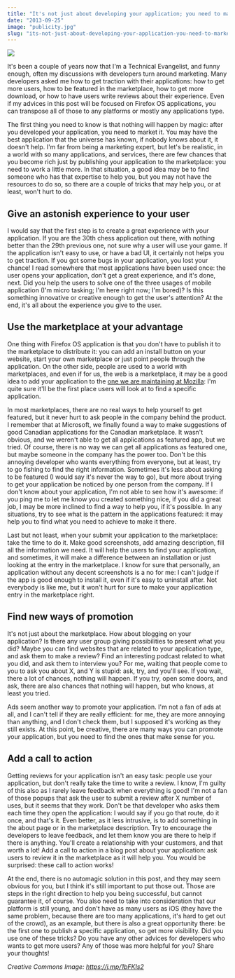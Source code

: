 ```yaml
---
title: "It's not just about developing your application; you need to market it"
date: "2013-09-25"
image: "publicity.jpg"
slug: "its-not-just-about-developing-your-application-you-need-to-market-it"
---
```


![](images/publicity.jpg)

It's been a couple of years now that I'm a Technical Evangelist, and funny enough, often my discussions with developers turn around marketing. Many developers asked me how to get traction with their applications: how to get more users, how to be featured in the marketplace, how to get more download, or how to have users write reviews about their experience. Even if my advices in this post will be focused on Firefox OS applications, you can transpose all of those to any platforms or mostly any applications type.

The first thing you need to know is that nothing will happen by magic: after you developed your application, you need to market it. You may have the best application that the universe has known, if nobody knows about it, it doesn't help. I'm far from being a marketing expert, but let's be realistic, in a world with so many applications, and services, there are few chances that you become rich just by publishing your application to the marketplace: you need to work a little more. In that situation, a good idea may be to find someone who has that expertise to help you, but you may not have the resources to do so, so there are a couple of tricks that may help you, or at least, won't hurt to do.

## Give an astonish experience to your user

I would say that the first step is to create a great experience with your application. If you are the 30th chess application out there, with nothing better than the 29th previous one, not sure why a user will use your game. If the application isn't easy to use, or have a bad UI, it certainly not helps you to get traction. If you got some bugs in your application, you lost your chance! I read somewhere that most applications have been used once: the user opens your application, don't get a great experience, and it's done, next. Did you help the users to solve one of the three usages of mobile application (I'm micro tasking; I'm here right now; I'm bored)? Is this something innovative or creative enough to get the user's attention? At the end, it's all about the experience you give to the user.

## Use the marketplace at your advantage

One thing with Firefox OS application is that you don't have to publish it to the marketplace to distribute it: you can add an install button on your website, start your own marketplace or just point people through the application. On the other side, people are used to a world with marketplaces, and even if for us, the web is a marketplace, it may be a good idea to add your application to the [one we are maintaining at Mozilla](https://marketplace.firefox.com/): I'm quite sure it'll be the first place users will look at to find a specific application.

In most marketplaces, there are no real ways to help yourself to get featured, but it never hurt to ask people in the company behind the product. I remember that at Microsoft, we finally found a way to make suggestions of good Canadian applications for the Canadian marketplace. It wasn't obvious, and we weren't able to get all applications as featured app, but we tried. Of course, there is no way we can get all applications as featured one, but maybe someone in the company has the power too. Don't be this annoying developer who wants everything from everyone, but at least, try to go fishing to find the right information. Sometimes it's less about asking to be featured (I would say it's never the way to go), but more about trying to get your application be noticed by one person from the company. If I don't know about your application, I'm not able to see how it's awesome: if you ping me to let me know you created something nice, if you did a great job, I may be more inclined to find a way to help you, if it's possible. In any situations, try to see what is the pattern in the applications featured: it may help you to find what you need to achieve to make it there.

Last but not least, when your submit your application to the marketplace: take the time to do it. Make good screenshots, add amazing description, fill all the information we need. It will help the users to find your application, and sometimes, it will make a difference between an installation or just looking at the entry in the marketplace. I know for sure that personally, an application without any decent screenshots is a no for me: I can't judge if the app is good enough to install it, even if it's easy to uninstall after. Not everybody is like me, but it won't hurt for sure to make your application entry in the marketplace right.

## Find new ways of promotion

It's not just about the marketplace. How about blogging on your application? Is there any user group giving possibilities to present what you did? Maybe you can find websites that are related to your application type, and ask them to make a review? Find an interesting podcast related to what you did, and ask them to interview you? For me, waiting that people come to you to ask you about X, and Y is stupid: ask, try, and you'll see. If you wait, there a lot of chances, nothing will happen. If you try, open some doors, and ask, there are also chances that nothing will happen, but who knows, at least you tried.

Ads seem another way to promote your application. I'm not a fan of ads at all, and I can't tell if they are really efficient: for me, they are more annoying than anything, and I don't check them, but I supposed it's working as they still exists. At this point, be creative, there are many ways you can promote your application, but you need to find the ones that make sense for you.

## Add a call to action

Getting reviews for your application isn't an easy task: people use your application, but don't really take the time to write a review. I know, I'm guilty of this also as I rarely leave feedback when everything is good! I'm not a fan of those popups that ask the user to submit a review after X number of uses, but it seems that they work. Don't be that developer who asks them each time they open the application: I would say if you go that route, do it once, and that's it. Even better, as it less intrusive, is to add something in the about page or in the marketplace description. Try to encourage the developers to leave feedback, and let them know you are there to help if there is anything. You'll create a relationship with your customers, and that worth a lot! Add a call to action in a blog post about your application: ask users to review it in the marketplace as it will help you. You would be surprised: these call to action works!

At the end, there is no automagic solution in this post, and they may seem obvious for you, but I think it's still important to put those out. Those are steps in the right direction to help you being successful, but cannot guarantee it, of course. You also need to take into consideration that our platform is still young, and don't have as many users as iOS (they have the same problem, because there are too many applications, it's hard to get out of the crowd), as an example, but there is also a great opportunity there: be the first one to publish a specific application, so get more visibility. Did you use one of these tricks? Do you have any other advices for developers who wants to get more users? Any of those was more helpful for you? Share your thoughts!

_Creative Commons Image: https://j.mp/1bFKIs2_
